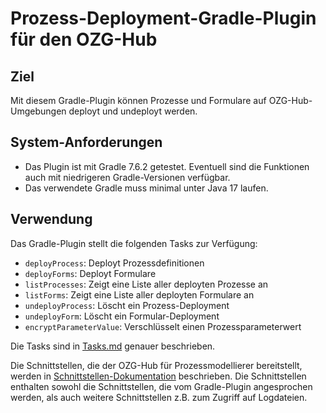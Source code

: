 # Prozess-Deployment-Gradle-Plugin für den OZG-Hub

## Ziel

Mit diesem Gradle-Plugin können Prozesse und Formulare auf OZG-Hub-Umgebungen deployt und undeployt
werden.

## System-Anforderungen

- Das Plugin ist mit Gradle 7.6.2 getestet. Eventuell sind die Funktionen auch mit niedrigeren
  Gradle-Versionen verfügbar.
- Das verwendete Gradle muss minimal unter Java 17 laufen.

## Verwendung

Das Gradle-Plugin stellt die folgenden Tasks zur Verfügung:

- `deployProcess`: Deployt Prozessdefinitionen
- `deployForms`: Deployt Formulare
- `listProcesses`: Zeigt eine Liste aller deployten Prozesse an
- `listForms`: Zeigt eine Liste aller deployten Formulare an
- `undeployProcess`: Löscht ein Prozess-Deployment
- `undeployForm`: Löscht ein Formular-Deployment
- `encryptParameterValue`: Verschlüsselt einen Prozessparameterwert

Die Tasks sind in [Tasks.md](Tasks.md) genauer beschrieben.

Die Schnittstellen, die der OZG-Hub für Prozessmodellierer bereitstellt, werden in
[Schnittstellen-Dokumentation](Schnittstellen.md) beschrieben. Die Schnittstellen enthalten sowohl
die Schnittstellen, die vom Gradle-Plugin angesprochen werden, als auch weitere Schnittstellen z.B.
zum Zugriff auf Logdateien.
